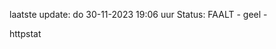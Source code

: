 laatste update: 
do 30-11-2023 19:06   uur 
Status: FAALT - geel - 
<div class="service Y">httpstat</div>